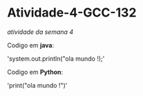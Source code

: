 # Atividade-4-GCC-132
*atividade da semana 4*

Codigo em **java**:

'system.out.println("ola mundo !);'

Codigo em **Python**:

'print("ola mundo !")'

